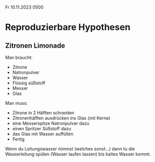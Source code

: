 
Fr 10.11.2023 0500

# Reproduzierbare Hypothesen

## Zitronen Limonade

Man braucht:

- Zitrone
- Natronpulver
- Wasser
- Flüssig süßstoff
- Messer
- Glas

Man muss:

- Zitrone in 2 Hälften schneiden
- Zitronenhälften ausdrücken ins Glas (mit Kerne)
- eine Messerspitze Natronpulver dazu
- einen Spritzer Süßstoff dazu
- das Glas mit Wasser auffüllen
- Fertig

Wenn du Leitungswasser nimmst
(welches sonst...)
dann tu die Wasserleitung spülen
(Wasser laufen lassen)
bis kaltes Wasser kommt.
